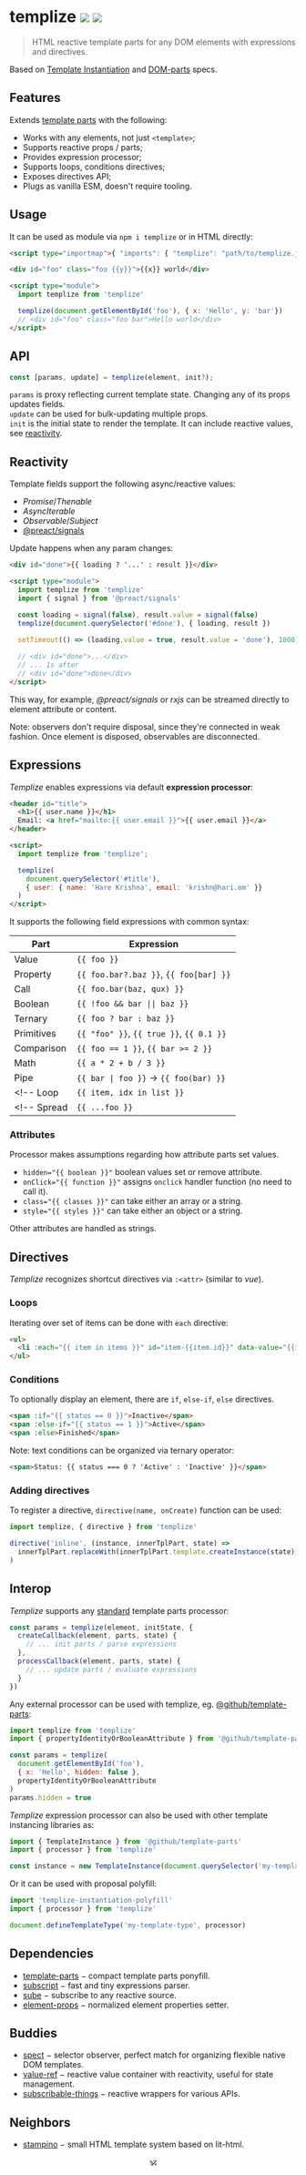 # templize <a href="https://github.com/spectjs/templize/actions/workflows/node.js.yml"><img src="https://github.com/spectjs/templize/actions/workflows/node.js.yml/badge.svg"/></a> <a href="http://npmjs.org/templize"><img src="https://img.shields.io/npm/v/templize"/></a>

> HTML reactive template parts for any DOM elements with expressions and directives. 

Based on [Template Instantiation](https://github.com/w3c/webcomponents/blob/gh-pages/proposals/Template-Instantiation.md) and [DOM-parts](https://github.com/WICG/webcomponents/blob/gh-pages/proposals/DOM-Parts.md) specs.

## Features

Extends [template parts](https://github.com/spectjs/template-parts) with the following:

- Works with any elements, not just `<template>`;
- Supports reactive props / parts;
- Provides expression processor;
- Supports loops, conditions directives;
- Exposes directives API;
- Plugs as vanilla ESM, doesn't require tooling.

## Usage

It can be used as module via `npm i templize` or in HTML directly:

```html
<script type="importmap">{ "imports": { "templize": "path/to/templize.js" }}</script>

<div id="foo" class="foo {{y}}">{{x}} world</div>

<script type="module">
  import templize from 'templize'

  templize(document.getElementById('foo'), { x: 'Hello', y: 'bar'})
  // <div id="foo" class="foo bar">Hello world</div>
</script>
```

## API

```js
const [params, update] = templize(element, init?);
```

`params` is proxy reflecting current template state. Changing any of its props updates fields.<br/>
`update` can be used for bulk-updating multiple props.<br/>
`init` is the initial state to render the template. It can include reactive values, see [reactivity](#reactivity).<br/>


## Reactivity

Template fields support the following async/reactive values:

* _Promise_/_Thenable_
* _AsyncIterable_
* _Observable_/_Subject_
* [@preact/signals](https://www.npmjs.com/package/@preact/signals)

Update happens when any param changes:

```html
<div id="done">{{ loading ? '...' : result }}</div>

<script type="module">
  import templize from 'templize'
  import { signal } from '@preact/signals'

  const loading = signal(false), result.value = signal(false)
  templize(document.querySelector('#done'), { loading, result })
  
  setTimeout(() => (loading.value = true, result.value = 'done'), 1000)

  // <div id="done">...</div>
  // ... 1s after
  // <div id="done">done</div>
</script>
```

This way, for example, _@preact/signals_ or _rxjs_ can be streamed directly to element attribute or content.

Note: observers don't require disposal, since they're connected in weak fashion. Once element is disposed, observables are disconnected.


## Expressions

_Templize_ enables expressions via default **expression processor**:

```html
<header id="title">
  <h1>{{ user.name }}</h1>
  Email: <a href="mailto:{{ user.email }}">{{ user.email }}</a>
</header>

<script>
  import templize from 'templize';

  templize(
    document.querySelector('#title'),
    { user: { name: 'Hare Krishna', email: 'krishn@hari.om' }}
  )
</script>
```

It supports the following field expressions with common syntax:

Part | Expression
---|---
Value | `{{ foo }}`
Property | `{{ foo.bar?.baz }}`, `{{ foo[bar] }}`
Call | `{{ foo.bar(baz, qux) }}`
Boolean | `{{ !foo && bar \|\| baz }}`
Ternary | `{{ foo ? bar : baz }}`
Primitives | `{{ "foo" }}`, `{{ true }}`, `{{ 0.1 }}`
Comparison | `{{ foo == 1 }}`, `{{ bar >= 2 }}`
Math | `{{ a * 2 + b / 3 }}`
Pipe | `{{ bar \| foo }}` → `{{ foo(bar) }}`
<!-- Loop | `{{ item, idx in list }}` | `params.d` | Used for `:for` directive only -->
<!-- Spread | `{{ ...foo }}` | `params.foo` | Used to pass multiple attributes or nodes -->

### Attributes

Processor makes assumptions regarding how attribute parts set values.

* `hidden="{{ boolean }}"` boolean values set or remove attribute.
* `onClick="{{ function }}"` assigns `onclick` handler function (no need to call it).
* `class="{{ classes }}"` can take either an array or a string.
* `style="{{ styles }}"` can take either an object or a string.

Other attributes are handled as strings.


## Directives

_Templize_ recognizes shortcut directives via `:<attr>` (similar to _vue_).


### Loops

Iterating over set of items can be done with `each` directive:

```html
<ul>
  <li :each="{{ item in items }}" id="item-{{item.id}}" data-value="{{item.value}}">{{item.label}}</li>
</ul>

```

<!-- equivalent to
<ul>
  <template directive="each" expression="item in items">
    <li id="item-{{item.id}}" data-value={{item.value}}>{{item.label}}</li>
  </template>
</ul>
```
-->

<!--
#### Cases

```html
<li :each="{{ item, index in array }}">
<li :each="{{ key, value, index in object }}">
<li :each="{{ value in object }}">
```
-->

### Conditions

To optionally display an element, there are `if`, `else-if`, `else` directives.

```html
<span :if="{{ status == 0 }}">Inactive</span>
<span :else-if="{{ status == 1 }}">Active</span>
<span :else>Finished</span>
```

<!-- equivalent to
<template directive="if" expression="status == 0"><span>Inactive</span></template>
<template directive="else-if" expression="status == 1"><span>Active</span></template>
<template directive="else"><span>Finished</span></template>
```
 -->

Note: text conditions can be organized via ternary operator:

```html
<span>Status: {{ status === 0 ? 'Active' : 'Inactive' }}</span>
```

### Adding directives

To register a directive, `directive(name, onCreate)` function can be used:

```js
import templize, { directive } from 'templize'

directive('inline', (instance, innerTplPart, state) =>
  innerTplPart.replaceWith(innerTplPart.template.createInstance(state))
)
```

## Interop

_Templize_ supports any [standard](https://github.com/WICG/webcomponents/blob/gh-pages/proposals/Template-Instantiation.md#32-template-parts-and-custom-template-process-callback) template parts processor:

```js
const params = templize(element, initState, {
  createCallback(element, parts, state) {
    // ... init parts / parse expressions
  },
  processCallback(element, parts, state) {
    // ... update parts / evaluate expressions
  }
})
```

Any external processor can be used with templize, eg. [@github/template-parts](https://github.com/github/template-parts):

```js
import templize from 'templize'
import { propertyIdentityOrBooleanAttribute } from '@github/template-parts'

const params = templize(
  document.getElementById('foo'),
  { x: 'Hello', hidden: false },
  propertyIdentityOrBooleanAttribute
)
params.hidden = true
```

_Templize_ expression processor can also be used with other template instancing libraries as:

```js
import { TemplateInstance } from '@github/template-parts'
import { processor } from 'templize'

const instance = new TemplateInstance(document.querySelector('my-template'), {}, processor)
```

Or it can be used with proposal polyfill:

```js
import 'templize-instantiation-polyfill'
import { processor } from 'templize'

document.defineTemplateType('my-template-type', processor)
```

## Dependencies

* [template-parts](https://github.com/spectjs/template-parts) − compact template parts ponyfill.
* [subscript](https://github.com/spectjs/subscript) − fast and tiny expressions parser.
* [sube](https://github.com/specths/sube) − subscribe to any reactive source.
* [element-props](https://github.com/specths/element-props) − normalized element properties setter.
<!-- * [swapdom](https://github.com/specths/swapdom) − fast and tiny dom swapping algo. -->

## Buddies

* [spect](https://github.com/spectjs/spect) − selector observer, perfect match for organizing flexible native DOM templates.
* [value-ref](https://github.com/spectjs/value-ref) − reactive value container with reactivity, useful for state management.
* [subscribable-things](https://github.com/chrisguttandin/subscribable-things) − reactive wrappers for various APIs.
<!-- * [define-element](https://github.com/spectjs/define-element) − declarative custom elements. -->

## Neighbors

* [stampino](https://www.npmjs.com/package/stampino) − small HTML template system based on lit-html.


<p align="center">🕉<p>
